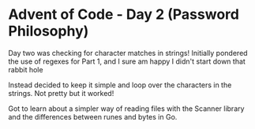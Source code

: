 # Advent of Code - Day 2 (Password Philosophy)

Day two was checking for character matches in strings! Initially pondered the use of regexes for Part 1, and I sure am happy I didn't start down that rabbit hole

Instead decided to keep it simple and loop over the characters in the strings. Not pretty but it worked!

Got to learn about a simpler way of reading files with the Scanner library and the differences between runes and bytes in Go. 
